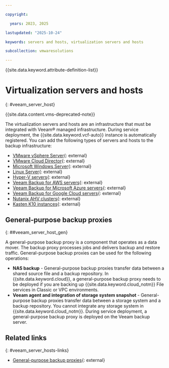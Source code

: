 ```yaml
---

copyright:

  years: 2023, 2025

lastupdated: "2025-10-24"

keywords: servers and hosts, virtualization servers and hosts

subcollection: vmwaresolutions

---
```


{{site.data.keyword.attribute-definition-list}}

# Virtualization servers and hosts
{: #veeam_server_host}

{{site.data.content.vms-deprecated-note}}

The virtualization servers and hosts are an infrastructure that must be integrated with Veeam® managed infrastructure. During service deployment, the {{site.data.keyword.vcf-auto}} instance is automatically registered. You can add the following types of servers and hosts to the backup infrastructure:

* [VMware vSphere Server](https://helpcenter.veeam.com/docs/backup/vsphere/add_vmware_server.html?ver=120){: external}
* [VMware Cloud Director](https://helpcenter.veeam.com/docs/backup/vsphere/adding_vcloud_director.html?ver=120){: external}
* [Microsoft Windows Server](https://helpcenter.veeam.com/docs/backup/vsphere/add_windows_server.html?ver=120){: external}
* [Linux Server](https://helpcenter.veeam.com/docs/backup/vsphere/add_linux_server.html?ver=120){: external}
* [Hyper-V servers](https://helpcenter.veeam.com/docs/backup/hyperv/add_hyperv_server.html?ver=120){: external}
* [Veeam Backup for AWS servers](https://helpcenter.veeam.com/archive/vbaws/6a/vbr_integration/deployment.html){: external}
* [Veeam Backup for Microsoft Azure servers](https://helpcenter.veeam.com/archive/vbazure/5a/vbr_integration/deployment.html){: external}
* [Veeam Backup for Google Cloud servers](https://helpcenter.veeam.com/archive/vbgc/40/vbr_integration/deployment.html){: external}
* [Nutanix AHV clusters](https://helpcenter.veeam.com/archive/vbahv/40/userguide/deployment.html){: external}
* [Kasten K10 instances](https://helpcenter.veeam.com/docs/backup/kasten_integration/deployment.html?ver=120){: external}


## General-purpose backup proxies
{: ##veeam_server_host_gen}

A general-purpose backup proxy is a component that operates as a data mover. The backup proxy processes jobs and delivers backup and restore traffic. General-purpose backup proxies can be used for the following operations:
* **NAS backup** - General-purpose backup proxies transfer data between a shared source file and a backup repository. In {{site.data.keyword.cloud}}, a general-purpose backup proxy needs to be deployed if you are backing up {{site.data.keyword.cloud_notm}} File services in Classic or VPC environments.
* **Veeam agent and integration of storage system snapshot** - General-purpose backup proxies transfer data between a storage system and a backup repository. You cannot integrate any storage system in {{site.data.keyword.cloud_notm}}. During service deployment, a general-purpose backup proxy is deployed on the Veeam backup server.


## Related links
{: #veeam_server_hosts-links}

* [General-purpose backup proxies](https://helpcenter.veeam.com/docs/backup/vsphere/backup_proxy_general.html?ver=120){: external}
